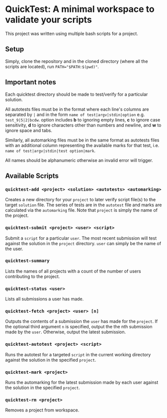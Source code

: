 # QuickTest: A minimal workspace to validate your scripts

This project was written using multiple bash scripts for a project.

## Setup

Simply, clone the repository and in the cloned directory (where all the scripts are located), run `PATH="$PATH:$(pwd)"`.

## Important notes

Each quicktest directory should be made to test/verify for a particular solution.

All autotests files must be in the format where each line's columns are separated by `|` and in the form `name of test|argv|stdin|option` e.g. `test_9|5|2|bcdw`. option includes **b** to ignoring empty lines, **c** to ignore case sensitivity, **d** to ignore characters other than numbers and newline, and **w** to ignore space and tabs.

Similarly, all automarking files must be in the same format as autotests files with an additional column representing the available marks for that test, i.e. `name of test|argv|stdin|test option|mark`.

All names should be alphanumeric otherwise an invalid error will trigger.

## Available Scripts

### `quicktest-add <project> <solution> <autotests> <automarking>`

Creates a new directory for your `project` to later verify script file(s) to the target `solution` file. The series of tests are in the `autotest` file and marks are calculated via the `automarking` file. Note that `project` is simply the name of the project.

### `quicktest-submit <project> <user> <script>`

Submit a `script` for a particular `user`. The most recent submission will test against the solution in the `project` directory. `user` can simply be the name of the user.

### `quicktest-summary`

Lists the names of all projects with a count of the number of users contributing to the project.

### `quicktest-status <user>`

Lists all submissions a user has made.

### `quicktest-fetch <project> <user> [n]`

Outputs the contents of a submission the `user` has made for the `project`. If the optional third argument `n` is specified, output the the nth submission made by the `user`. Otherwise, output the latest submission.

### `quicktest-autotest <project> <script>`

Runs the autotest for a targeted `script` in the current working directory against the solution in the specified `project`.

### `quicktest-mark <project>`

Runs the automarking for the latest submission made by each user against the solution in the specified `project`.

### `quicktest-rm <project>`

Removes a project from workspace.







